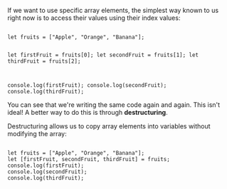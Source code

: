 If we want to use specific array elements,
the simplest way known to us right now
is to access their values using their
index values:

<Editor lang="javascript">
<code>
let fruits = ["Apple", "Orange", "Banana"];

let firstFruit = fruits[0];
let secondFruit = fruits[1];
let thirdFruit = fruits[2];

console.log(firstFruit);
console.log(secondFruit);
console.log(thirdFruit);
</code>
</Editor>

You can see that we're writing
the same code again and again.
This isn't ideal! A better
way to do this is through
**destructuring**.

Destructuring allows us to
copy array elements into variables
without modifying the array:

<Editor lang="javascript">
<code>
let fruits = ["Apple", "Orange", "Banana"];
let [firstFruit, secondFruit, thirdFruit] = fruits;
console.log(firstFruit);
console.log(secondFruit);
console.log(thirdFruit);
</code>
</Editor>